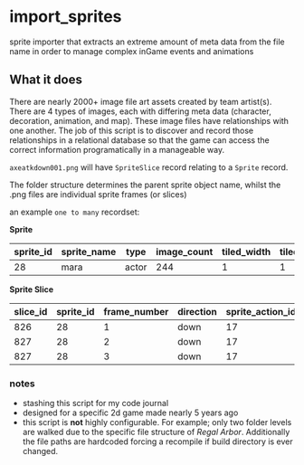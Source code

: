 # import_sprites
sprite importer that extracts an extreme amount of meta data from the file name in order to manage complex inGame events and animations

## What it does
There are nearly 2000+ image file art assets created by team artist(s).
There are 4 types of images, each with differing meta data (character, decoration, animation, and map). 
These image files have relationships with one another. The job of this script is to discover and record those relationships in a relational database so that the game can access the correct information programatically in a manageable way.


```axeatkdown001.png``` will have ```SpriteSlice``` record relating to a ```Sprite``` record.

The folder structure determines the parent sprite object name, whilst the .png files are individual sprite frames (or slices) 

an example ```one to many``` recordset:

**Sprite**

sprite_id | sprite_name | type | image_count | tiled_width | tiled_height | pixels | direction_support
--------- | ----------- | ---- | ----------- | ----------- | ------------ | ------ | -----------------
28 | mara | actor | 244 | 1 | 1 | 128 | 4

**Sprite Slice**

slice_id | sprite_id | frame_number | direction | sprite_action_id | frame_seconds | event_id | unity_path
-------- | --------- | ------------ | --------- | ---------------- | ------------- | -------- | ----------
826 | 28 | 1 | down | 17 | 0.08 | 65 | "sprites/axeatkdown001.png"
827 | 28 | 2 | down | 17 | 0.08 | 65 | "sprites/axeatkdown002.png"
827 | 28 | 3 | down | 17 | 0.08 | 65 | "sprites/axeatkdown003.png"

### notes
- stashing this script for my code journal
- designed for a specific 2d game made nearly 5 years ago
- this script is **not** highly configurable. For example; only two folder levels are walked due to the specific file structure of _Regal Arbor_. Additionally the file paths are hardcoded forcing a recompile if build directory is ever changed.
